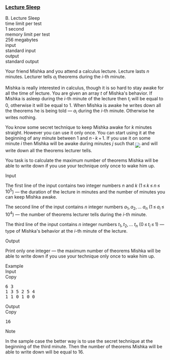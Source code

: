 <h3><a href="https://codeforces.com/contest/961/problem/B" target="_blank" rel="noopener noreferrer">Lecture Sleep</a></h3>
<div class="header"><div class="title">B. Lecture Sleep</div><div class="time-limit"><div class="property-title">time limit per test</div>1 second</div><div class="memory-limit"><div class="property-title">memory limit per test</div>256 megabytes</div><div class="input-file input-standard"><div class="property-title">input</div>standard input</div><div class="output-file output-standard"><div class="property-title">output</div>standard output</div></div><div><p>Your friend Mishka and you attend a calculus lecture. Lecture lasts <span class="tex-span"><i>n</i></span> minutes. Lecturer tells <span class="tex-span"><i>a</i><sub class="lower-index"><i>i</i></sub></span> theorems during the <span class="tex-span"><i>i</i></span>-th minute.</p><p>Mishka is really interested in calculus, though it is so hard to stay awake for all the time of lecture. You are given an array <span class="tex-span"><i>t</i></span> of Mishka's behavior. If Mishka is asleep during the <span class="tex-span"><i>i</i></span>-th minute of the lecture then <span class="tex-span"><i>t</i><sub class="lower-index"><i>i</i></sub></span> will be equal to <span class="tex-span">0</span>, otherwise it will be equal to <span class="tex-span">1</span>. When Mishka is awake he writes down all the theorems he is being told — <span class="tex-span"><i>a</i><sub class="lower-index"><i>i</i></sub></span> during the <span class="tex-span"><i>i</i></span>-th minute. Otherwise he writes nothing.</p><p>You know some secret technique to keep Mishka awake for <span class="tex-span"><i>k</i></span> minutes straight. However you can use it <span class="tex-font-style-bf">only once</span>. You can start using it at the beginning of any minute between <span class="tex-span">1</span> and <span class="tex-span"><i>n</i> - <i>k</i> + 1</span>. If you use it on some minute <span class="tex-span"><i>i</i></span> then Mishka will be awake during minutes <span class="tex-span"><i>j</i></span> such that <img align="middle" class="tex-formula" src="https://espresso.codeforces.com/15d5dec74ccf16318a73dd7d12aa4c54762f9044.png" style="max-width: 100.0%;max-height: 100.0%;"> and will write down all the theorems lecturer tells.</p><p>You task is to calculate the maximum number of theorems Mishka will be able to write down if you use your technique <span class="tex-font-style-bf">only once</span> to wake him up.</p></div><div class="input-specification"><div class="section-title">Input</div><p>The first line of the input contains two integer numbers <span class="tex-span"><i>n</i></span> and <span class="tex-span"><i>k</i></span> (<span class="tex-span">1 ≤ <i>k</i> ≤ <i>n</i> ≤ 10<sup class="upper-index">5</sup></span>) — the duration of the lecture in minutes and the number of minutes you can keep Mishka awake.</p><p>The second line of the input contains <span class="tex-span"><i>n</i></span> integer numbers <span class="tex-span"><i>a</i><sub class="lower-index">1</sub>, <i>a</i><sub class="lower-index">2</sub>, ... <i>a</i><sub class="lower-index"><i>n</i></sub></span> (<span class="tex-span">1 ≤ <i>a</i><sub class="lower-index"><i>i</i></sub> ≤ 10<sup class="upper-index">4</sup></span>) — the number of theorems lecturer tells during the <span class="tex-span"><i>i</i></span>-th minute.</p><p>The third line of the input contains <span class="tex-span"><i>n</i></span> integer numbers <span class="tex-span"><i>t</i><sub class="lower-index">1</sub>, <i>t</i><sub class="lower-index">2</sub>, ... <i>t</i><sub class="lower-index"><i>n</i></sub></span> (<span class="tex-span">0 ≤ <i>t</i><sub class="lower-index"><i>i</i></sub> ≤ 1</span>) — type of Mishka's behavior at the <span class="tex-span"><i>i</i></span>-th minute of the lecture.</p></div><div class="output-specification"><div class="section-title">Output</div><p>Print only one integer — the maximum number of theorems Mishka will be able to write down if you use your technique <span class="tex-font-style-bf">only once</span> to wake him up.</p></div><div class="sample-tests"><div class="section-title">Example</div><div class="sample-test"><div class="input"><div class="title">Input<div title="Copy" data-clipboard-target="#id008154271616544178" id="id007979057691610968" class="input-output-copier">Copy</div></div><pre id="id008154271616544178">6 3<br>1 3 5 2 5 4<br>1 1 0 1 0 0<br></pre></div><div class="output"><div class="title">Output<div title="Copy" data-clipboard-target="#id0017251076588215752" id="id00786991376928337" class="input-output-copier">Copy</div></div><pre id="id0017251076588215752">16<br></pre></div></div></div><div class="note"><div class="section-title">Note</div><p>In the sample case the better way is to use the secret technique at the beginning of the third minute. Then the number of theorems Mishka will be able to write down will be equal to <span class="tex-span">16</span>.</p></div>